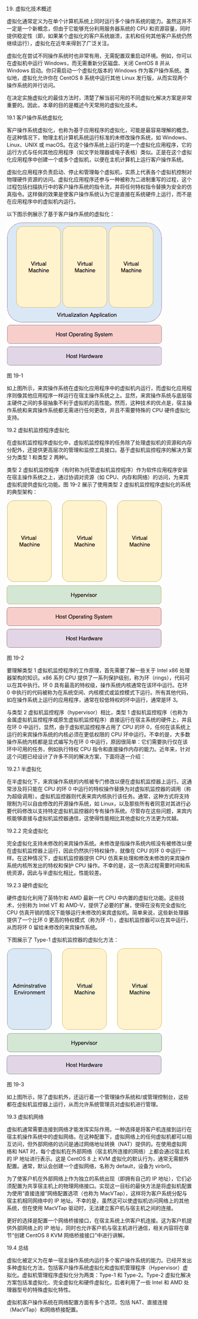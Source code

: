 19. 虚拟化技术概述

虚拟化通常定义为在单个计算机系统上同时运行多个操作系统的能力。虽然这并不一定是一个新概念，但由于它能够充分利用服务器系统的 CPU 和资源容量，同时提供稳定性（即，如果某个虚拟化的客户系统崩溃，主机和任何其他客户系统仍然继续运行），虚拟化在近年来得到了广泛关注。

虚拟化在尝试不同操作系统时也非常有用，无需配置双重启动环境。例如，你可以在虚拟机中运行 Windows，而无需重新分区磁盘、关闭 CentOS 8 并从 Windows 启动。你只需启动一个虚拟化版本的 Windows 作为客户操作系统。类似地，虚拟化允许你在 CentOS 8 系统中运行其他 Linux 发行版，从而实现两个操作系统的并行访问。

在决定实施虚拟化的最佳方法时，清楚了解当前可用的不同虚拟化解决方案是非常重要的。因此，本章的目的是概述今天常用的虚拟化技术。

19.1 客户操作系统虚拟化

客户操作系统虚拟化，也称为基于应用程序的虚拟化，可能是最容易理解的概念。在这种情况下，物理主机计算机系统运行标准的未修改操作系统，如 Windows、Linux、UNIX 或 macOS。在这个操作系统上运行的是一个虚拟化应用程序，它的运行方式与任何其他应用程序（如文字处理器或电子表格）类似。正是在这个虚拟化应用程序中创建一个或多个虚拟机，以便在主机计算机上运行客户操作系统。

虚拟化应用程序负责启动、停止和管理每个虚拟机，实质上代表各个虚拟机控制对物理硬件资源的访问。虚拟化应用程序还参与一种被称为二进制重写的过程，这个过程包括扫描执行中的客户操作系统的指令流，并将任何特权指令替换为安全的仿真指令。这样做的效果是使客户操作系统认为它是直接在系统硬件上运行，而不是在应用程序中的虚拟机内运行。

以下图示例展示了基于客户操作系统的虚拟化：

![](img/guest_os_virtualization.png)

图 19-1

如上图所示，来宾操作系统在虚拟化应用程序中的虚拟机内运行，而虚拟化应用程序则像其他应用程序一样运行在宿主操作系统之上。显然，来宾操作系统与底层宿主硬件之间的多层抽象不利于虚拟机的高性能。然而，这种技术的优点是，宿主操作系统和来宾操作系统都无需进行任何更改，并且不需要特殊的 CPU 硬件虚拟化支持。

19.2 虚拟机监控程序虚拟化

在虚拟机监控程序虚拟化中，虚拟机监控程序的任务除了处理虚拟机的资源和内存分配外，还提供更高层次的管理和监控工具接口。基于虚拟机监控程序的解决方案分为类型 1 和类型 2 两种\。

类型 2 虚拟机监控程序（有时称为托管虚拟机监控程序）作为软件应用程序安装在宿主操作系统之上，通过协调对资源（如 CPU、内存和网络）的访问，为来宾虚拟机提供虚拟化功能。图 19-2 展示了使用类型 2 虚拟机监控程序虚拟化的系统的典型架构：

![](img/type-2_hypervisor_virtualization.png)

图 19-2

要理解类型 1 虚拟机监控程序的工作原理，首先需要了解一些关于 Intel x86 处理器架构的知识。x86 系列 CPU 提供了一系列保护级别，称为环（rings），代码可以在其中执行。环 0 具有最高的特权级，操作系统内核通常在该环中运行。在环 0 中执行的代码被称为在系统空间、内核模式或监控模式下运行。所有其他代码，如在操作系统上运行的应用程序，通常在较低特权的环中运行，通常是环 3。

与类型 2 虚拟机监控程序（hypervisor）相比，类型 1 虚拟机监控程序（也称为金属虚拟机监控程序或原生虚拟机监控程序）直接运行在宿主系统的硬件上，并且在环 0 中运行。显然，由于虚拟机监控程序占用了 CPU 的环 0，任何在该系统上运行的来宾操作系统的内核必须在更低权限的 CPU 环中运行。不幸的是，大多数操作系统内核都是显式编写为在环 0 中运行，原因很简单：它们需要执行仅在该环中可用的任务，例如执行特权 CPU 指令和直接操作内存的能力。近年来，针对这个问题已经设计了许多不同的解决方案，下面将逐一介绍：

19.2.1 半虚拟化

在半虚拟化下，来宾操作系统的内核被专门修改以便在虚拟机监控器上运行。这通常涉及将只能在 CPU 的环 0 中运行的特权操作替换为对虚拟机监控器的调用（称为超级调用）。虚拟机监控器则代表来宾内核执行该任务。通常，这种方式将支持限制为可以自由修改的开源操作系统，如 Linux，以及那些所有者同意对其进行必要代码修改以支持特定虚拟机监控器的专有操作系统。尽管存在这些问题，来宾内核能够直接与虚拟机监控器通信，这使得性能相比其他虚拟化方法更为优越。

19.2.2 完全虚拟化

完全虚拟化支持未修改的来宾操作系统。未修改是指操作系统内核没有被修改以便在虚拟机监控器上运行，因此仍然执行特权操作，就像在 CPU 的环 0 中运行一样。在这种情况下，虚拟机监控器提供 CPU 仿真来处理和修改未修改的来宾操作系统内核所发出的特权和保护 CPU 操作。不幸的是，这一仿真过程需要时间和系统资源，因此与半虚拟化相比，性能较差。

19.2.3 硬件虚拟化

硬件虚拟化利用了英特尔和 AMD 最新一代 CPU 中内置的虚拟化功能。这些技术，分别称为 Intel VT 和 AMD-V，提供了必要的扩展，使得在没有完全虚拟化 CPU 仿真开销的情况下能够运行未修改的来宾虚拟机。简单来说，这些新处理器提供了一个比环 0 更高的特权模式（称为环 -1），虚拟机监控器可以在其中运行，从而将环 0 留给未修改的来宾操作系统。

下图展示了 Type-1 虚拟机监控器的虚拟化方法：

![](img/type-1_hypervisor_virtualization.png)

图 19-3

如上图所示，除了虚拟机外，还运行着一个管理操作系统和/或管理控制台，这些都在虚拟机监控器上运行，从而允许系统管理员对虚拟机进行管理。

19.3 虚拟机网络

虚拟机通常需要连接到网络才能发挥实际作用。一种选择是将客户机连接到运行在宿主机操作系统中的虚拟网络。在这种配置下，虚拟网络上的任何虚拟机都可以相互访问，但外部网络的访问是通过网络地址转换（NAT）提供的。在使用虚拟网络和 NAT 时，每个虚拟机在外部网络（宿主机所连接的网络）上都会通过宿主机的 IP 地址进行表示。这是 CentOS 8 上 KVM 虚拟化的默认行为，通常无需额外配置。通常，默认会创建一个虚拟网络，名称为 default，设备为 virbr0。

为了使客户机在外部网络上作为独立的系统出现（即拥有自己的 IP 地址），它们必须配置为共享宿主机上的物理网络接口。实现这一目标的最快方法是将虚拟机配置为使用“直接连接”网络配置选项（也称为 MacVTap），这样将为客户系统分配与宿主机相同网络中的 IP 地址。不幸的是，虽然这可以使虚拟机访问网络上的其他系统，但在使用 MacVTap 驱动时，无法建立客户机与宿主机之间的连接。

更好的选择是配置一个网络桥接接口，在宿主系统上供客户机连接。这为客户机提供外部网络上的 IP 地址，同时也允许客户机与宿主机进行通信，相关内容将在章节“创建 CentOS 8 KVM 网络桥接接口”中进行讲解。

19.4 总结

虚拟化被定义为在单一宿主操作系统内运行多个客户操作系统的能力。已经开发出多种虚拟化方法，包括客户操作系统虚拟化和虚拟机管理程序（Hypervisor）虚拟化。虚拟机管理程序虚拟化分为两类：Type-1 和 Type-2。Type-2 虚拟化解决方案包括准虚拟化、完全虚拟化和硬件虚拟化，后者利用了一些 Intel 和 AMD 处理器型号的特殊虚拟化特性。

虚拟机客户操作系统在网络配置方面有多个选项，包括 NAT、直接连接（MacVTap）和网络桥接配置。
